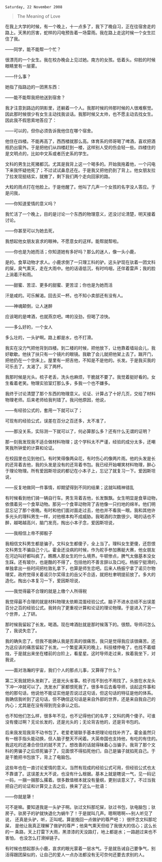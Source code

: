 `Saturday, 22 November 2008`
> 
> The Meaning of Love

在我上大学的时候，有一个晚上，十一点多了，我下了晚自习，正在往宿舍走的
路上。天黑的厉害，蛇样的闪电预告着一场雷雨。我在路上走这时候一个女生拦
住了我。

——同学，能不能帮一个忙？

很漂亮的一个女生。我在校办晚会上见过她。南方的女孩。低着头。仰脸的时候
眼睛里有一层雾。

——什么事？

她指了指路边的一团黑东西：

——能不能帮我把他送到宿舍？

我才注意到路边的阴影里，还躺着一个人。我那时候的帅那时候的人很难察觉。
因此那时候很少有女生主动找我谈话。我那时候又太帅，也不愿主动去找女生。
因此我不假思索地答应了：

——可以的，但你必须告诉我他住在哪个宿舍。

他住在四楼。不能再高了，西西楼就那么高。体育系的师哥喝了啤酒，喜欢把酒
瓶扔出窗外。于是把他们从四楼赶到一楼，这样别人受的伤会轻一些。四楼住的
是文明点的，比如中文系或者历史系的学生。

文科的男生比死猪都沉。尤其是我背上这一个喝多的。开始我拖着他，一个闪电
下来我怀疑他死了；不过试试鼻息还在。于是我又把他扔到了背上。他女朋友拉
了拉发现挺结实，就撤了，剩下我们两个走向回家的路。

大粒的雨点打在他脸上。于是他醒了。他叫了几声一个女孩的名字没人答应。于
是问我，

——你知道爱情的意义吗？

我忙活了一个晚上，目的是讨论一个东西的物理意义，还没讨论清楚，明天接着
讨论。

——你甚至可以为她去死，

我想起他女朋友哀求的眼神。不愿意女的这样。能帮就帮啦。

——你也是为她而活；你知道她有多好吗？那么的迷人，像一头小鹿，

是的。食草动物才求人。小鹿求倒了一只理工科的驴。这头驴现在驮着一团文科
的屎，臭气熏天，走在大雨中。他的话语低沉，有时呜咽，还伴着雷声；我的脸
上淌着汗和雨。

——甜蜜、苦涩、更多的甜蜜、更苦涩；你也是为她而活

汗是咸的。可乐解渴。回去买一杯。也不知小卖部还有没有人。

——神魂颠倒，让人迷醉

应该喝的是啤酒，也就燕京吧。啤的没劲，但喝了凉快。

——多么好的，一个女人

多么壮的，一头驴啊。路上都是水，也不打滑。

我实在没力气把他背到四楼。到二楼的时候，把他放下，让他靠着墙站会儿，我
好歇歇。他扶了扶只有一个镜片的眼镜。我歇了会儿就把他架上去了。踹开门，
把他扔在一个空床上。屋里有一把吉他，不知是不是他的。长发。于是我买我的
可乐去了。太渴了。买了两杯。

我那时候是光头。梳子老丢，洗头也麻烦，干脆就不要了。我觉着挺好看的。女
生看着老笑。物理实验室灯那么多，多我一个也不嫌多。

我终于讨论清楚了那个东西的物理意义。论证、计算占了十好几页，交给了材料
物理老师。后来老师给我判错了。我问他原因，他说，

——有经验公式的，套用一下就可以了；

可现有的经验公式，误差在百分之百还多，太不准了，

——那没关系，实际测一下就可以了，何必算那么多？还有什么无谓的证明？

那一刻我发现我不适合做材料物理；这个学科太不严谨，经验的成分太多，还嘲
笑我所钟爱的计算和论证。

在校园里也见到他们。有时笑得像两朵花，有时伤心的像两片雨。他的头发是长
的还背着吉他，我的头发是没有的还背着书包。我已经开始嘲笑材料物理，醉心
于理论物理。所有爱因斯坦说的都记在小本子上，忘记了就复习一下。爱因斯坦
说，

——反复地做同一件事情，却期望得到不同的结果；这就叫精神错乱

有时候看到他们骑一辆自行车。男生背着吉他，长发飘飘。女生明显是食草动物，
依偎着另一个食草动物。那另一个食草动物背了吉他像一只扫地的绵羊。他们明
显忘记了那个夜晚。有时和他们面对面走过去，他也并不看我一眼。我和其他许
多光头的理科男生一样，对他根本构不成威胁。我喝酒的次数很少。喝的话也不
醉，越喝越高兴，脑门发亮，掏出小本子念，爱因斯坦说，

——我相信上帝不掷骰子

我相信文科男生都是骗子。文科女生都傻子，全上当了。理科女生更傻，还怨恨
文科男生不骗自己个儿。霍金还没病的时候，作为舵手参加赛艇大赛，他女朋友
在河边叫好都叫疯了。瞧瞧人那女生的什么境界。牛顿惨点，脾气太傲基本没女
生踩。还有玻尔，也是酷的不得了，包括他的不善言辞以及口吃。杨振宁挺滑的，
单独拿出一些时间把杜致礼拿下，也算是师生恋吧。后来人杨振宁拿了诺贝尔物
理奖，政府觉得关着诺贝尔奖得主的岳父不合适，就把杜聿明提前放了。多大的
造化。掏出小本复习一下，爱因斯坦说，

——我觉得最不合理的就是上缴个人所得税

我觉得最不合理的就是材料物理太依赖混蛋经验公式。脑子不进水总结不出误差
百分之百的经验公式。我转向了更重视计算和论证的理论物理。于是进入了另一
个世界，上了研。

那时候我留起了长发。喝酒。现在啤酒肚就是那时候落下的。很颓。导师问怎么
了，我说失恋了。

我的确失恋了。但我不能确认我是否真的很痛苦。我只是觉得我应该很痛苦。还
为这应该的痛苦留起了长发。一个繁星满天的晚上，科技楼停电了，也找不着蜡
烛，于是就出来坐在楼前的台阶上，看星星。这时导师走过来，挨着我坐下，对
我说，

——面对浩瀚的宇宙，我们个人的那点儿事，又算得了什么？

第二天我就把头发剃了。还是光头省事。梳子找不到也不用找了。头放在水龙头
下冲一冲就可以了。洗发水厂家都恨死我了。很多年后去看导师，谈起这件事和
他的那句话，他说他不能证实他是否说过这句话，但这句话的特征是他的体系。
我确信我听到了这句话，但不确信这句话是来自外部的世界，还是来自我自己的
内心；尤其是在没有得到完全承认之后。

也不知他们怎么样，很多年不见，也不记得他们的名字；文科的两个傻子。可谁
没有傻过啊？无论长发的，还是光头的；无论背吉他的，还是背书包的。

后来我发现我背不动书包了。老爱老玻联手基本把理论给找补齐了。霍金虽然只
有一根手指头能动换，但人脑子整天不闲着。大英帝国也支持他，有吃的有住的。
我这吃的还凑合但住的就不灵了。想改善的话就得昧着心当骗子。我背了那个文
科的男骗子之后烦死骗子了，见面恨不得掐死他们，自己是骗子就掐死自己。于
是干脆把书包放下，背上了电脑包。

这些年也在一直讨论爱情的意义。当然有现成的经验公式可用，但经验公式也太
不靠谱了。这误差太大不说，也没有什么根据。基本上就是瞎说一气，见一码记
一码，一捆一捆那么撂着。很多数值根本就没有量纲，更别谈意义了。不过当我
把自己的论证和计算交上去之后，换来了这么一批语：

——你就是犟！

可不是嘛。要知道我是一头驴子啊。驮过文科那坨屎，驮过书包，驮电脑包；驮
房子。驮房子的驴就快退化为蜗牛了！于是就叫几声。嗯啊嗯啊~~别人听见了说，
还真是头驴，听，正叫呢。算是挽回一点做驴的尊严吧：）很怀念文科那坨屎，
是他让我真正理解了做驴的尊严；他臭气熏天但给了我很大的信心；这么长的一
条路，天上打雷下大雨，黑漆漆的天没路灯，地上都是水；一路趟过来也不害怕，
也没怎么打滑掉链子。

有时候也想起那头小鹿，哀求的眼光蒙着一层水气。于是就告诫自己要争气，别
活得跟团屎似的，让自己的爱人一点办法都没有无可奈何还要去求别的人。
